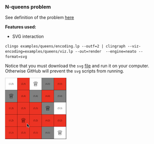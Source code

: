### N-queens problem

See definition of the problem [here](https://en.wikipedia.org/wiki/Eight_queens_puzzle)

**Features used:**
- SVG interaction

`clingo examples/queens/encoding.lp --outf=2 | clingraph --viz-encoding=examples/queens/viz.lp --out=render  --engine=neato --format=svg`

Notice that you must download the `svg` [file](./default.svg) and run it on your computer. Otherwise GitHub will prevent the `svg` scripts from running.

![](queens-1.png)